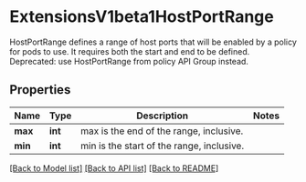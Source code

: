# ExtensionsV1beta1HostPortRange

HostPortRange defines a range of host ports that will be enabled by a policy for pods to use.  It requires both the start and end to be defined. Deprecated: use HostPortRange from policy API Group instead.
## Properties
Name | Type | Description | Notes
------------ | ------------- | ------------- | -------------
**max** | **int** | max is the end of the range, inclusive. | 
**min** | **int** | min is the start of the range, inclusive. | 

[[Back to Model list]](../README.md#documentation-for-models) [[Back to API list]](../README.md#documentation-for-api-endpoints) [[Back to README]](../README.md)


